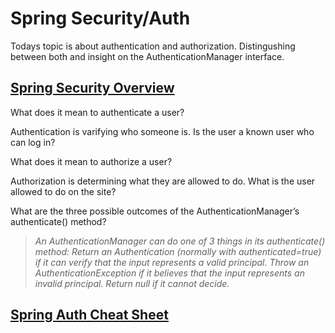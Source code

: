 # Spring Security/Auth

Todays topic is about authentication and authorization. Distingushing between both and insight on the AuthenticationManager interface.

## [Spring Security Overview](https://spring.io/guides/topicals/spring-security-architecture/)

What does it mean to authenticate a user?

Authentication is varifying who someone is. Is the user a known user who can log in?

What does it mean to authorize a user?

Authorization is determining what they are allowed to do. What is the user allowed to do on the site?

What are the three possible outcomes of the AuthenticationManager’s authenticate() method?

>*An AuthenticationManager can do one of 3 things in its authenticate() method:*
>*Return an Authentication (normally with authenticated=true) if it can verify that the input represents a valid principal.*
>*Throw an AuthenticationException if it believes that the input represents an invalid principal.*
>*Return null if it cannot decide.*

## [Spring Auth Cheat Sheet](https://github.com/codefellows/seattle-java-401d2/blob/master/SpringAuthCheatSheet.md)
